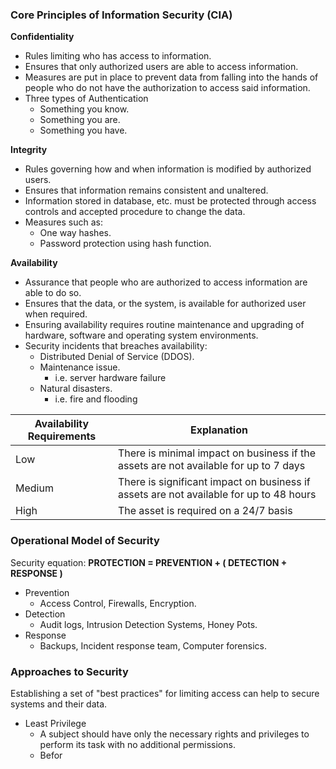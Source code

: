 ### Core Principles of Information Security (CIA)

**Confidentiality**
- Rules limiting who has access to information.
- Ensures that only authorized users are able to access information.
- Measures are put in place to prevent data from falling into the hands of people who do not have the authorization to access said information. 
- Three types of Authentication
	- Something you know.
	- Something you are.
	- Something you have.

**Integrity**
- Rules governing how and when information is modified by authorized users. 
- Ensures that information remains consistent and unaltered.
- Information stored in database, etc. must be protected through access controls and accepted procedure to change the data.
- Measures such as:
	- One way hashes.
	- Password protection using hash function.

**Availability**
- Assurance that people who are authorized to access information are able to do so.
- Ensures that the data, or the system, is available for authorized user when required.
- Ensuring availability requires routine maintenance and upgrading of hardware, software and operating system environments.
- Security incidents that breaches availability:
	- Distributed Denial of Service (DDOS).
	- Maintenance issue. 
		- i.e. server hardware failure
	- Natural disasters. 
		- i.e. fire and flooding

| Availability Requirements | Explanation |
|--------------------------|--------------|
|Low | There is minimal impact on business if the assets are not available for up to 7 days|
|Medium | There is significant impact on business if assets are not available for up to 48 hours|
|High | The asset is required on a 24/7 basis|

### Operational Model of Security

Security equation:
**PROTECTION = PREVENTION + ( DETECTION + RESPONSE )**

- Prevention
	- Access Control, Firewalls, Encryption.
- Detection
	- Audit logs, Intrusion Detection Systems, Honey Pots.
- Response
	- Backups, Incident response team, Computer forensics.

### Approaches to Security
Establishing a set of "best practices" for limiting access can help to secure systems and their data.

- Least Privilege
	- A subject should have only the necessary rights and privileges to perform its task with no additional permissions. 
	- Befor

